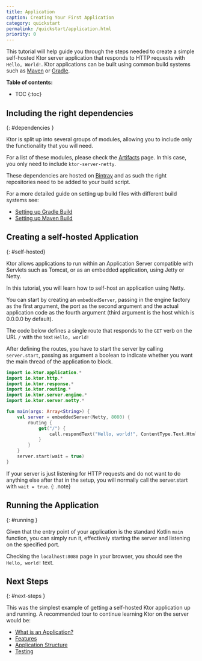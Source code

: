 ```yaml
---
title: Application
caption: Creating Your First Application
category: quickstart
permalink: /quickstart/application.html
priority: 0
---
```


This tutorial will help guide you through the steps needed to create a simple self-hosted Ktor server application that responds to HTTP requests with `Hello, World!`.
Ktor applications can be built using common build systems such as [Maven](https://kotlinlang.org/docs/reference/using-maven.html) or [Gradle](https://kotlinlang.org/docs/reference/using-gradle.html).

**Table of contents:**

* TOC
{:toc}

## Including the right dependencies
{: #dependencies }

Ktor is split up into several groups of modules,
allowing you to include only the functionality that you will need.
 
For a list of these modules, please check the [Artifacts](/artifacts) page.
In this case, you only need to include `ktor-server-netty`.  

These dependencies are hosted on [Bintray](https://bintray.com/kotlin/ktor) and as such the right
repositories need to be added to your build script.

For a more detailed guide on setting up build files with different build systems see:

* [Setting up Gradle Build](/quickstart/gradle.html)
* [Setting up Maven Build](/quickstart/maven.html)

## Creating a self-hosted Application
{: #self-hosted}

Ktor allows applications to run within an Application Server compatible with Servlets such as Tomcat,
or as an embedded application, using Jetty or Netty.

In this tutorial, you will learn how to self-host an application using Netty.

You can start by creating an `embeddedServer`, passing in the engine factory as the first argument,
the port as the second argument and the actual application code as the fourth argument (third argument
is the host which is 0.0.0.0 by default).

The code below defines a single route that responds to the `GET` verb on the URL `/` with
the text `Hello, world!`

After defining the routes, you have to start the server by calling `server.start`,
passing as argument a boolean to indicate whether you want the main thread
of the application to block.

```kotlin
import io.ktor.application.*
import io.ktor.http.*
import io.ktor.response.*
import io.ktor.routing.*
import io.ktor.server.engine.*
import io.ktor.server.netty.*

fun main(args: Array<String>) {
    val server = embeddedServer(Netty, 8080) {
        routing {
            get("/") {
                call.respondText("Hello, world!", ContentType.Text.Html)
            }
        }
    }
    server.start(wait = true)
}
```

If your server is just listening for HTTP requests and do not want to do anything else after that in the setup,
you will normally call the server.start with `wait = true`.
{: .note}

## Running the Application
{: #running }

Given that the entry point of your application is the standard Kotlin `main` function, 
you can simply run it, effectively starting the server and listening on the specified port.

Checking the `localhost:8080` page in your browser, you should see the `Hello, world!` text. 

## Next Steps
{: #next-steps }

This was the simplest example of getting a self-hosted Ktor application up and running. 
A recommended tour to continue learning Ktor on the server would be:

* [What is an Application?](/servers/application.html)
* [Features](/features)
* [Application Structure](/servers/structure.html)
* [Testing](/servers/testing.html)
